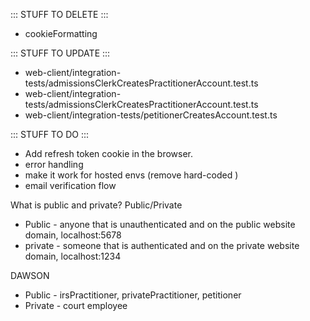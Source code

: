 ::: STUFF TO DELETE :::
- cookieFormatting


::: STUFF TO UPDATE :::
- web-client/integration-tests/admissionsClerkCreatesPractitionerAccount.test.ts
- web-client/integration-tests/admissionsClerkCreatesPractitionerAccount.test.ts
- web-client/integration-tests/petitionerCreatesAccount.test.ts


::: STUFF TO DO :::
- Add refresh token cookie in the browser.
- error handling
- make it work for hosted envs (remove hard-coded )
- email verification flow





What is public and private?
Public/Private
- Public - anyone that is unauthenticated and on the public website domain, localhost:5678
- private - someone that is authenticated and on the private website domain, localhost:1234

DAWSON
- Public - irsPractitioner, privatePractitioner, petitioner
- Private - court employee